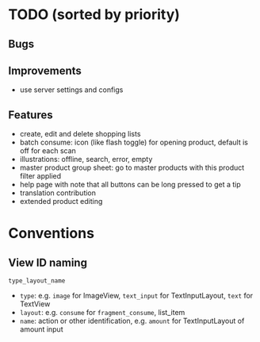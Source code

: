 # TODO (sorted by priority)

## Bugs

## Improvements

- use server settings and configs

## Features

- create, edit and delete shopping lists
- batch consume: icon (like flash toggle) for opening product, default is off for each scan
- illustrations: offline, search, error, empty
- master product group sheet: go to master products with this product filter applied
- help page with note that all buttons can be long pressed to get a tip
- translation contribution
- extended product editing

# Conventions

## View ID naming

`type_layout_name`

- `type`: e.g. `image` for ImageView, `text_input` for TextInputLayout, `text` for TextView
- `layout`: e.g. `consume` for `fragment_consume`, list_item
- `name`: action or other identification, e.g. `amount` for TextInputLayout of amount input
